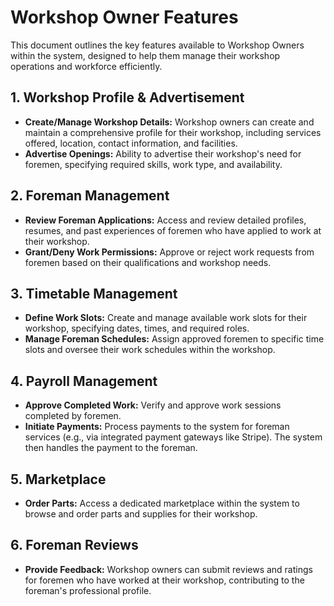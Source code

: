 # Workshop Owner Features

This document outlines the key features available to Workshop Owners within the system, designed to help them manage their workshop operations and workforce efficiently.

## 1. Workshop Profile & Advertisement
*   **Create/Manage Workshop Details:** Workshop owners can create and maintain a comprehensive profile for their workshop, including services offered, location, contact information, and facilities.
*   **Advertise Openings:** Ability to advertise their workshop's need for foremen, specifying required skills, work type, and availability.

## 2. Foreman Management
*   **Review Foreman Applications:** Access and review detailed profiles, resumes, and past experiences of foremen who have applied to work at their workshop.
*   **Grant/Deny Work Permissions:** Approve or reject work requests from foremen based on their qualifications and workshop needs.

## 3. Timetable Management
*   **Define Work Slots:** Create and manage available work slots for their workshop, specifying dates, times, and required roles.
*   **Manage Foreman Schedules:** Assign approved foremen to specific time slots and oversee their work schedules within the workshop.

## 4. Payroll Management
*   **Approve Completed Work:** Verify and approve work sessions completed by foremen.
*   **Initiate Payments:** Process payments to the system for foreman services (e.g., via integrated payment gateways like Stripe). The system then handles the payment to the foreman.

## 5. Marketplace
*   **Order Parts:** Access a dedicated marketplace within the system to browse and order parts and supplies for their workshop.

## 6. Foreman Reviews
*   **Provide Feedback:** Workshop owners can submit reviews and ratings for foremen who have worked at their workshop, contributing to the foreman's professional profile.

